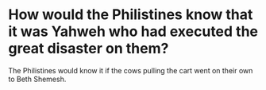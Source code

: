 # How would the Philistines know that it was Yahweh who had executed the great disaster on them?

The Philistines would know it if the cows pulling the cart went on their own to Beth Shemesh.
